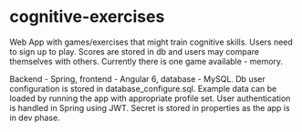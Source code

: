 # cognitive-exercises

Web App with games/exercises that might train cognitive skills. Users need to sign up to play. Scores are stored in db and users may compare themselves with others.
Currently there is one game available - memory.

Backend - Spring, frontend - Angular 6, database - MySQL. Db user configuration is stored in database_configure.sql. 
Example data can be loaded by running the app with appropriate profile set. User authentication is handled in Spring using JWT. 
Secret is stored in properties as the app is in dev phase.  
